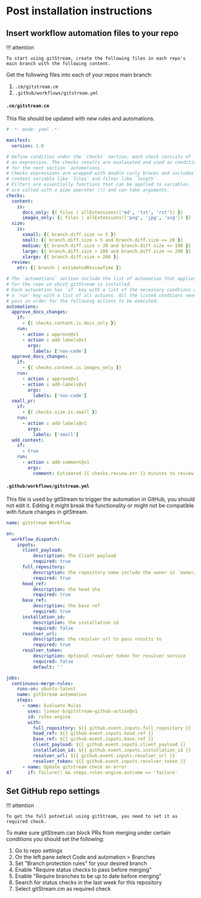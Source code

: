 # Post installation instructions

## Insert workflow automation files to your repo

!!! attention

    To start using gitStream, create the following files in each repo's main branch with the following content.

Get the following files into each of your repos main branch:
1. `.cm/gitstream.cm` 
2. `.github/workflows/gitstream.yml`

#### `.cm/gitstream.cm`
This file should be updated with new rules and automations. 

```yaml title=".cm/gitstream.cm"
# -*- mode: yaml -*-

manifest:
  version: 1.0

# Define condition under the `checks` section, each check consists of
# an expression. The checks results are evalauated and used as conditions 
# for the next section `automations`. 
# Checks expressions are wrapped with double curly braces and includes a
# context variable like `files` and filter like `length`.
# Filters are essentially functions that can be applied to variables. They 
# are called with a pipe operator (|) and can take arguments.
checks:
  content:
    is:
      docs_only: {{ files | allExtensions(['md', 'txt', 'rst']) }}
      images_only: {{ files | allExtensions(['png', 'jpg', 'svg']) }}
  size:
    is:
      xsmall: {{ branch.diff.size <= 5 }}
      small: {{ branch.diff.size > 5 and branch.diff.size <= 20 }}
      medium: {{ branch.diff.size > 20 and branch.diff.size <= 100 }}
      large: {{ branch.diff.size > 100 and branch.diff.size <= 200 }}
      xlarge: {{ branch.diff.size > 200 }}
  review:
    etr: {{ branch | estimatedReviewTime }}

# The `automations` section include the list of automation that applies 
# for the repo in which gitStream is installed. 
# Each autaomtion has `if` key with a list of the necessary condtions and
# a `run` key with a list of all actions. All the listed condtions need to  
# pass in order for the following actions to be executed.
automations:
  approve_docs_changes:
    if:
      - {{ checks.content.is.docs_only }}
    run: 
      - action : approve@v1
      - action : add-labels@v1
        args:
          labels: ['non-code']
  approve_docs_changes:
    if:
      - {{ checks.content.is.images_only }}
    run: 
      - action : approve@v1
      - action : add-labels@v1
        args:
          labels: ['non-code']
  small_pr:
    if:
      - {{ checks.size.is.small }}
    run: 
      - action : add-labels@v1
        args:
          labels: ['small']
  add_context:
    if:
      - true
    run: 
      - action : add-comment@v1
        args:
          comment: Estimated {{ checks.review.etr }} minutes to review
```

#### `.github/workflows/gitstream.yml`
This file is used by gitStream to trigger the automation in GitHub, you should not edit it. Editing 
it might break the functionality or might not be compatible with future changes in gitStream. 

```yaml title=".github/workflows/gitstream.yml"
name: gitstream Workflow

on:
  workflow_dispatch:
    inputs:
      client_payload:
          description: The Client payload
          required: true
      full_repository:
          description: the repository name include the owner in `owner/repo_name` format
          required: true
      head_ref:
          description: the head sha
          required: true
      base_ref:
          description: the base ref 
          required: true
      installation_id:
          description: the installation id
          required: false
      resolver_url:
          description: the resolver url to pass results to
          required: true
      resolver_token:
          description: Optional resolver token for resulver service
          required: false
          default: ''

jobs:
  continuous-merge-rules:
    runs-on: ubuntu-latest
    name: gitStream automation
    steps:
      - name: Evaluate Rules
        uses: linear-b/gitstream-github-action@v1
        id: rules-engine
        with:
          full_repository: ${{ github.event.inputs.full_repository }}
          head_ref: ${{ github.event.inputs.head_ref }}
          base_ref: ${{ github.event.inputs.base_ref }}
          client_payload: ${{ github.event.inputs.client_payload }}
          installation_id: ${{ github.event.inputs.installation_id }}
          resolver_url: ${{ github.event.inputs.resolver_url }}
          resolver_token: ${{ github.event.inputs.resolver_token }}
      - name: Update gitstream check on error
47      if: failure() && steps.rules-engine.outcome == 'failure'
```

## Set GitHub repo settings

!!! attention

    To get the full potnetial using gitStream, you need to set it as required check.

To make sure gitStream can block PRs from merging under certain conditions you should set the following:

1. Go to repo settings
2. On the left pane select Code and automation > Branches 
3. Set "Branch protection rules" for your desired branch 
4. Enable "Require status checks to pass before merging"
5. Enable "Require branches to be up to date before merging"
6. Search for status checks in the last week for this repository
7. Select gitStream.cm as required check
